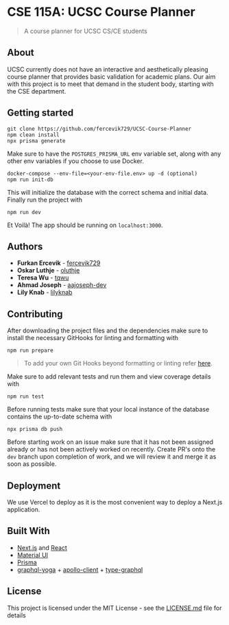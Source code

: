 # CSE 115A: UCSC Course Planner

> A course planner for UCSC CS/CE students

## About

UCSC currently does not have an interactive and aesthetically pleasing course planner that provides basic validation
for academic plans. Our aim with this project is to meet that demand in the student body, starting with the CSE
department.

## Getting started

```
git clone https://github.com/fercevik729/UCSC-Course-Planner
npm clean install
npx prisma generate
```

Make sure to have the `POSTGRES_PRISMA_URL` env variable set, along with any other env variables if you choose to use Docker.

```
docker-compose --env-file=<your-env-file.env> up -d (optional)
npm run init-db
```

This will initialize the database with the correct schema and initial data.
Finally run the project with

```
npm run dev
```

Et Voilà! The app should be running on `localhost:3000`.

## Authors

- **Furkan Ercevik** - [fercevik729](https://github.com/fercevik729)
- **Oskar Luthje** - [oluthje](https://github.com/oluthje)
- **Teresa Wu** - [tqwu](https://github.com/tqwu)
- **Ahmad Joseph** - [aajoseph-dev](https://github.com/aajoseph-dev)
- **Lily Knab** - [lilyknab](https://github.com/lilyknab)

## Contributing

After downloading the project files and the dependencies make sure to install the necessary GitHooks for linting and formatting with

```
npm run prepare
```

> To add your own Git Hooks beyond formatting or linting refer [here](https://typicode.github.io/husky/).

Make sure to add relevant tests and run them and view coverage details with

```
npm run test
```

Before running tests make sure that your local instance of the database contains the up-to-date schema with

```
npx prisma db push
```

Before starting work on an issue make sure that it has not been assigned already or has not been actively worked on recently.
Create PR's onto the `dev` branch upon completion of work, and we will review it and merge it as soon as possible.

## Deployment

We use Vercel to deploy as it is the most convenient way to deploy a Next.js application.

## Built With

- [Next.js](https://nextjs.org/) and [React](https://react.dev/)
- [Material UI](https://github.com/mui/material-ui)
- [Prisma](https://www.prisma.io/)
- [graphql-yoga](https://github.com/dotansimha/graphql-yoga) + [apollo-client](https://github.com/apollographql/apollo-client) + [type-graphql](https://github.com/MichalLytek/type-graphql)

## License

This project is licensed under the MIT License - see the [LICENSE.md](LICENSE.md) file for details
